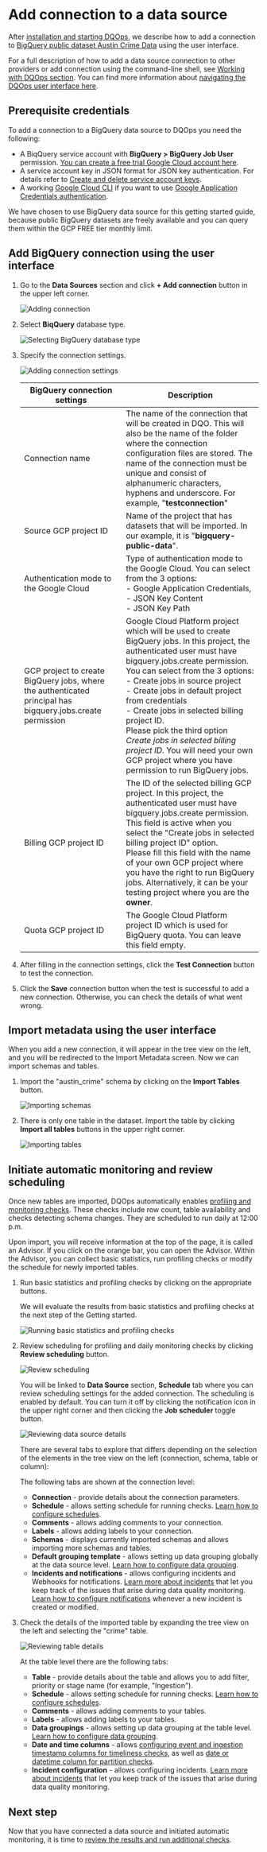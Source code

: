 # Add connection to a data source

After [installation and starting DQOps](../installation/installation.md), we describe how to add a connection to [BigQuery public dataset Austin Crime Data](https://console.cloud.google.com/marketplace/details/city-of-austin/austin-crime) 
using the user interface.

For a full description of how to add a data source connection to other providers or add connection using the command-line shell,
see [Working with DQOps section](../../working-with-dqo/adding-data-source-connection/index.md).
You can find more information about [navigating the DQOps user interface here](../../dqo-concepts/user-interface-overview/user-interface-overview.md). 

## Prerequisite credentials

To add a connection to a BigQuery data source to DQOps you need the following:

- A BiqQuery service account with **BigQuery > BigQuery Job User** permission. [You can create a free trial Google Cloud account here](https://cloud.google.com/free).
- A service account key in JSON format for JSON key authentication. For details refer to [Create and delete service account keys](https://cloud.google.com/iam/docs/keys-create-delete).
- A working [Google Cloud CLI](https://cloud.google.com/sdk/docs/install) if you want to use [Google Application Credentials authentication](../../../working-with-dqo/adding-data-source-connection/bigquery/#using-google-application-credentials-authentication).

We have chosen to use BigQuery data source for this getting started guide, because public BigQuery datasets are freely available
and you can query them within the GCP FREE tier monthly limit.

## Add BigQuery connection using the user interface

1. Go to the **Data Sources** section and click **+ Add connection** button in the upper left corner.

    ![Adding connection](https://dqops.com/docs/images/working-with-dqo/adding-connections/adding-connection.png)
   
2. Select **BiqQuery** database type.

    ![Selecting BigQuery database type](https://dqops.com/docs/images/working-with-dqo/adding-connections/adding-connection-bigquery.png)

3. Specify the connection settings.

    ![Adding connection settings](https://dqops.com/docs/images/working-with-dqo/adding-connections/connection-settings-bigquery.png)

    | BigQuery connection settings                                                                               | Description                                                                                                                                                                                                                                                                                                                                                                                                                                                                                                    | 
    |----------------------------------------------------------------------------------------------------------------------------------------------------------------------------------------------------------------------------------------------------------------------------------------------------------------------------------------------------------------------------------------------------------------------------------------------------------------------------------------------------------------|---------------------------------------------------------------------------------------------------------------------------------------------------------------------------------------------------------------------------------------------------------------------------------------------------------------------------------------------|
    | Connection name                                                                                            | The name of the connection that will be created in DQO. This will also be the name of the folder where the connection configuration files are stored. The name of the connection must be unique and consist of alphanumeric characters, hyphens and underscore. For example, "**testconnection**"                                                                                                                                                                                                              |
    | Source GCP project ID                                                                                      | Name of the project that has datasets that will be imported. In our example, it is "**bigquery-public-data**".                                                                                                                                                                                                                                                                                                                                                                                                 |
    | Authentication mode to the Google Cloud                                                                    | Type of authentication mode to the Google Cloud. You can select from the 3 options:<br/>- Google Application Credentials,<br/>- JSON Key Content<br/> - JSON Key Path                                                                                                                                                                                                                                                                                                                                          |
    | GCP project to create BigQuery jobs, where the authenticated principal has bigquery.jobs.create permission | Google Cloud Platform project which will be used to create BigQuery jobs. In this project, the authenticated user must have bigquery.jobs.create permission. You can select from the 3 options:<br/>- Create jobs in source project<br/>- Create jobs in default project from credentials<br/> - Create jobs in selected billing project ID.<br/>Please pick the third option *Create jobs in selected billing project ID*. You will need your own GCP project where you have permission to run BigQuery jobs. |
    | Billing GCP project ID                                                                                     | The ID of the selected billing GCP project. In this project, the authenticated user must have bigquery.jobs.create permission. This field is active when you select the "Create jobs in selected billing project ID" option. <br/> Please fill this field with the name of your own GCP project where you have the right to run BigQuery jobs. Alternatively, it can be your testing project where you are the **owner**.                                                                                      |
    | Quota GCP project ID                                                                                       | The Google Cloud Platform project ID which is used for BigQuery quota. You can leave this field empty.                                                                                                                                                                                                                                                                                                                                                                                                         | 

4. After filling in the connection settings, click the **Test Connection** button to test the connection.

5. Click the **Save** connection button when the test is successful to add a new connection. 
   Otherwise, you can check the details of what went wrong.
    

## Import metadata using the user interface

When you add a new connection, it will appear in the tree view on the left, and you will be redirected to the Import Metadata screen.
Now we can import schemas and tables.

1. Import the "austin_crime" schema by clicking on the **Import Tables** button.

    ![Importing schemas](https://dqops.com/docs/images/getting-started/importing-schema-austin-crime.png)

2. There is only one table in the dataset. Import the table by clicking **Import all tables** buttons in the upper right corner.

    ![Importing tables](https://dqops.com/docs/images/getting-started/importing-tables-austin-crime.png)


## Initiate automatic monitoring and review scheduling

Once new tables are imported, DQOps automatically enables [profiling and monitoring checks](../../dqo-concepts/checks/index.md).
These checks include row count,
table availability and checks detecting schema changes. They are scheduled to run daily at 12:00 p.m.

Upon import, you will receive information at the top of the page, it is called an Advisor.
If you click on the orange bar, you can open the Advisor.
Within the Advisor, you can collect basic statistics, run profiling checks or modify the schedule for newly imported tables.

1. Run basic statistics and profiling checks by clicking on the appropriate buttons.

    We will evaluate the results from basic statistics and profiling checks at the next step of the Getting started. 

    ![Running basic statistics and profiling checks](https://dqops.com/docs/images/getting-started/running-basics-statistics-and-profiling-checks.png)

2. Review scheduling for profiling and daily monitoring checks by clicking **Review scheduling** button. 

    ![Review scheduling](https://dqops.com/docs/images/getting-started/review-scheduling.png)

    You will be linked to **Data Source** section, **Schedule** tab where you can review scheduling settings for the added connection.
    The scheduling is enabled by default. You can turn it off by clicking the notification icon in the upper right corner and 
    then clicking the **Job scheduler** toggle button. 
      
    ![Reviewing data source details](https://dqops.com/docs/images/getting-started/reviewing-data-source-section2.png)

    There are several tabs to explore that differs depending on the selection of the elements in the tree view on the left (connection, schema, table or column):

    The following tabs are shown at the connection level: 

    - **Connection** - provide details about the connection parameters.
    - **Schedule** - allows setting schedule for running checks. [Learn how to configure schedules](../../working-with-dqo/schedules/index.md).
    - **Comments** - allows adding comments to your connection.
    - **Labels** - allows adding labels to your connection.
    - **Schemas** - displays currently imported schemas and allows importing more schemas and tables.
    - **Default grouping template** - allows setting up data grouping globally at the data source level. [Learn how to configure data grouping](../../working-with-dqo/set-up-data-grouping/set-up-data-grouping.md).
    - **Incidents and notifications** - allows configuring incidents and Webhooks for notifications. [Learn more about incidents](../../working-with-dqo/incidents-and-notifications/incidents.md) that let you keep track of the issues that arise during data quality monitoring. [Learn how to configure notifications](../../integrations/webhooks/index.md) whenever a new incident is created or modified.

3. Check the details of the imported table by expanding the tree view on the left and selecting the "crime" table.

    ![Reviewing table details](https://dqops.com/docs/images/getting-started/reviewing-table-details.png)
   
    At the table level there are the following tabs:

    - **Table** - provide details about the table and allows you to add filter, priority or stage name (for example, "Ingestion").
    - **Schedule** - allows setting schedule for running checks. [Learn how to configure schedules](../../working-with-dqo/schedules/index.md).
    - **Comments** - allows adding comments to your tables.
    - **Labels** - allows adding labels to your tables.
    - **Data groupings** - allows setting up data grouping at the table level. [Learn how to configure data grouping](../../working-with-dqo/set-up-data-grouping/set-up-data-grouping.md).
    - **Date and time columns** - allows [configuring event and ingestion timestamp columns for timeliness checks]( ../../../working-with-dqo/run-data-quality-checks/run-data-quality-checks/#configure-event-and-ingestion-timestamp-columns-for-timeliness-checks), as well as [date or datetime column for partition checks](../../../working-with-dqo/run-data-quality-checks/run-data-quality-checks/#configure-date-or-datetime-column-for-partition-checks).
    - **Incident configuration** - allows configuring incidents. [Learn more about incidents](../../working-with-dqo/incidents-and-notifications/incidents.md) that let you keep track of the issues that arise during data quality monitoring.


## Next step

Now that you have connected a data source and initiated automatic monitoring,
it is time to [review the results and run additional checks](../review-results-and-run-monitoring-checks/review-results-and-run-monitoring-checks.md).